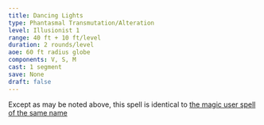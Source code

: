 ```yaml
---
title: Dancing Lights
type: Phantasmal Transmutation/Alteration
level: Illusionist 1
range: 40 ft + 10 ft/level
duration: 2 rounds/level
aoe: 60 ft radius globe
components: V, S, M
cast: 1 segment
save: None
draft: false
---
```


Except as may be noted above, this spell is identical to [the magic user spell of the same name](/srd/spells/magic-user/dancing-lights)
